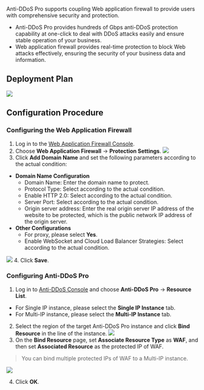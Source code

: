 Anti-DDoS Pro supports coupling Web application firewall to provide users with comprehensive security and protection.
- Anti-DDoS Pro provides hundreds of Gbps anti-DDoS protection capability at one-click to deal with DDoS attacks easily and ensure stable operation of your business.
- Web application firewall provides real-time protection to block Web attacks effectively, ensuring the security of your business data and information.

## Deployment Plan
![](https://main.qcloudimg.com/raw/69d2ea395db0d6b63f643438b1374b3d.png)

## Configuration Procedure
### Configuring the Web Application Firewall
1. Log in to the [Web Application Firewall Console](https://console.cloud.tencent.com/guanjia/waf/overview).
2. Choose **Web Application Firewall** -> **Protection Settings**.
![](https://main.qcloudimg.com/raw/6101bf0dc7d9b650312e9c17f17b35d1.png)
3. Click **Add Domain Name** and set the following parameters according to the actual condition:
 - **Domain Name Configuration**
    - Domain Name: Enter the domain name to protect.
    - Protocol Type: Select according to the actual condition.
    - Enable HTTP 2.0: Select according to the actual condition.
    - Server Port: Select according to the actual condition.
    - Origin server address: Enter the real origin server IP address of the website to be protected, which is the public network IP address of the origin server.
 - **Other Configurations**
    - For proxy, please select **Yes**.
    - Enable WebSocket and Cloud Load Balancer Strategies: Select according to the actual condition.

 ![](https://main.qcloudimg.com/raw/b5adbd5c439ccc5dbdef2812215ddcb0.png)
4. Click **Save**.

### Configuring Anti-DDoS Pro
1. Log in to [Anti-DDoS Console](https://console.cloud.tencent.com/dayu/overview) and choose **Anti-DDoS Pro** -> **Resource List**.
 - For Single IP instance, please select the **Single IP Instance** tab.
 - For Multi-IP instance, please select the **Multi-IP Instance** tab.
2. Select the region of the target Anti-DDoS Pro instance and click **Bind Resource** in the line of the instance.
![](https://main.qcloudimg.com/raw/af00e5d231f6073050fe0590ac13d571.png)
3. On the **Bind Resource** page, set **Associate Resource Type** as **WAF**, and then set **Associated Resource** as the protected IP of WAF. 
 >You can bind multiple protected IPs of WAF to a Multi-IP instance.

 ![](https://main.qcloudimg.com/raw/3c185a164c15cc75d084b8ad46752ee4.png)

4. Click **OK**.
